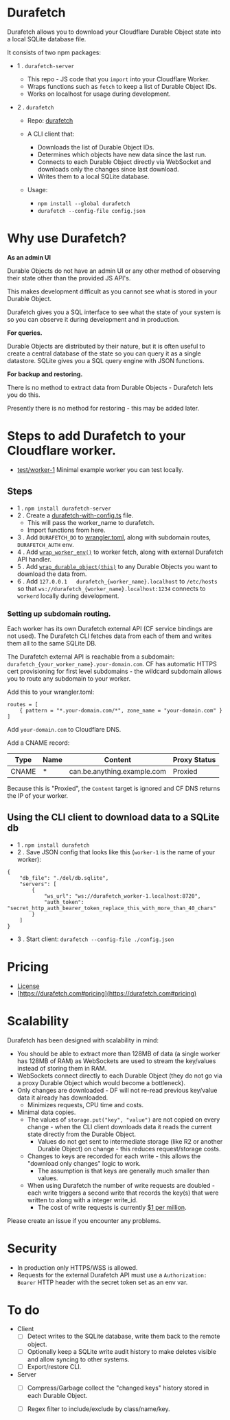 # Durafetch

Durafetch allows you to download your Cloudflare Durable Object state into a local SQLite database file.

It consists of two npm packages:

- 1 . `durafetch-server`
	- This repo - JS code that you `import` into your Cloudflare Worker.
	- Wraps functions such as `fetch` to keep a list of Durable Object IDs.
	- Works on localhost for usage during development.

- 2 . `durafetch`
	- Repo: [durafetch](https://github.com/emadda/durafetch)

	- A CLI client that:
		- Downloads the list of Durable Object IDs.
		- Determines which objects have new data since the last run.
		- Connects to each Durable Object directly via WebSocket and downloads only the changes since last download.
		- Writes them to a local SQLite database.

	- Usage:
		- `npm install --global durafetch`
		- `durafetch --config-file config.json`

# Why use Durafetch?


**As an admin UI**

Durable Objects do not have an admin UI or any other method of observing their state
other than the provided JS API's.

This makes development difficult as you cannot see what is stored in your Durable Object.

Durafetch gives you a SQL interface to see what the state of your system is so you can observe it during development and in production.

**For queries.**

Durable Objects are distributed by their nature, but it is often useful to create a central database of the state so you can query it as a single datastore. SQLite gives you a SQL query engine with JSON functions.



**For backup and restoring.**

There is no method to extract data from Durable Objects - Durafetch lets you do this.

Presently there is no method for restoring - this may be added later.

# Steps to add Durafetch to your Cloudflare worker.

- [test/worker-1](test/worker-1) Minimal example worker you can test locally.

## Steps

- 1 . `npm install durafetch-server`
- 2 . Create a [durafetch-with-config.ts](test/worker-1/src/durafetch-with-config.ts) file.
	- This will pass the worker_name to durafetch.
	- Import functions from here.
- 3 . Add `DURAFETCH_DO` to [wrangler.toml](test/worker-1/wrangler.toml), along with subdomain routes, `DURAFETCH_AUTH` env.
- 4 . Add [`wrap_worker_env()`](test/worker-1/src/index.ts) to worker fetch, along with external Durafetch API handler.
- 5 . Add [`wrap_durable_object(this)`](test/worker-1/src/durable_object_a.ts) to any Durable Objects you want to download the data from.
- 6 . Add `127.0.0.1   durafetch_{worker_name}.localhost` to `/etc/hosts` so that `ws://durafetch_{worker_name}.localhost:1234` connects to `workerd` locally during development.

### Setting up subdomain routing.

Each worker has its own Durafetch external API (CF service bindings are not used). The Durafetch CLI fetches data from each of them and writes them all to the same SQLite DB.

The Durafetch external API is reachable from a subdomain: `durafetch_{your_worker_name}.your-domain.com`. CF has automatic HTTPS cert provisioning for first level subdomains - the wildcard subdomain allows you to route any subdomain to your worker.

Add this to your wrangler.toml:

```
routes = [
    { pattern = "*.your-domain.com/*", zone_name = "your-domain.com" }
]
```

Add `your-domain.com` to Cloudflare DNS.

Add a CNAME record:

| Type  | Name | Content                     | Proxy Status |
|-------|------|-----------------------------|--------------|
| CNAME | *    | can.be.anything.example.com | Proxied      |

Because this is "Proxied", the `Content` target is ignored and CF DNS returns the IP of your worker.

## Using the CLI client to download data to a SQLite db

- 1 . `npm install durafetch`
- 2 . Save JSON config that looks like this (`worker-1` is the name of your worker):

```
{
    "db_file": "./del/db.sqlite",
    "servers": [
        {
            "ws_url": "ws://durafetch_worker-1.localhost:8720",
            "auth_token": "secret_http_auth_bearer_token_replace_this_with_more_than_40_chars"
        }
    ]
}
```

- 3 . Start client: `durafetch --config-file ./config.json`

# Pricing

- [License](LICENSE)
- [https://durafetch.com#pricing](https://durafetch.com#pricing)

# Scalability

Durafetch has been designed with scalability in mind:

- You should be able to extract more than 128MB of data (a single worker has 128MB of RAM) as WebSockets are used to stream the key/values instead of storing them in RAM.
- WebSockets connect directly to each Durable Object (they do not go via a proxy Durable Object which would become a bottleneck).
- Only changes are downloaded - DF will not re-read previous key/value data it already has downloaded.
	- Minimizes requests, CPU time and costs.
- Minimal data copies.
	- The values of `storage.put("key", "value")` are not copied on every change - when the CLI client downloads data it reads the current state directly from the Durable Object.
		- Values do not get sent to intermediate storage (like R2 or another Durable Object) on change - this reduces request/storage costs.
	- Changes to keys are recorded for each write - this allows the "download only changes" logic to work.
		- The assumption is that keys are generally much smaller than values.
	- When using Durafetch the number of write requests are doubled - each write triggers a second write that records the key(s) that were written to along with a integer write_id.
		- The cost of write requests is currently [$1 per million](https://developers.cloudflare.com/workers/platform/pricing/#durable-objects).

Please create an issue if you encounter any problems.

# Security

- In production only HTTPS/WSS is allowed.
- Requests for the external Durafetch API must use a `Authorization: Bearer` HTTP header with the secret token set as an env var.

# To do

- Client
	- [ ] Detect writes to the SQLite database, write them back to the remote object.
	- [ ] Optionally keep a SQLite write audit history to make deletes visible and allow syncing to other systems.
	- [ ] Export/restore CLI.

- Server
	- [ ] Compress/Garbage collect the "changed keys" history stored in each Durable Object.
	- [ ] Regex filter to include/exclude by class/name/key.

